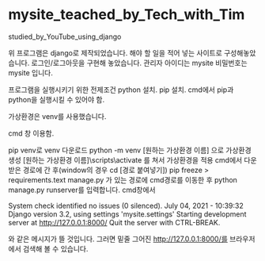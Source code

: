 # mysite_teached_by_Tech_with_Tim
studied_by_YouTube_using_django

위 프로그램은 django로 제작되었습니다. 해야 할 일을 적어 넣는 사이트로 구성해놓았습니다. 로그인/로그아웃을 구현해 놓았습니다. 관리자 아이디는 mysite 비밀번호는 mysite 입니다.

프로그램을 실행시키기 위한 전제조건
python 설치. pip 설치. cmd에서 pip과 python을 실행시킬 수 있어야 함.

가상환경은 venv를 사용했습니다.

cmd 창 이용함.

pip venv로 venv 다운로드
python -m venv [원하는 가상환경 이름] 으로 가상환경 생성
[원하는 가상환경 이름]\scripts\activate 를 쳐서 가상환경을 적용
cmd에서 다운받은 경로에 간 후(window의 경우 cd [경로 붙여넣기]) pip freeze > requirements.text
manage.py 가 있는 경로에 cmd경로를 이동한 후 python manage.py runserver를 입력합니다.
cmd창에서 

System check identified no issues (0 silenced).
July 04, 2021 - 10:39:32
Django version 3.2, using settings 'mysite.settings'
Starting development server at http://127.0.0.1:8000/
Quit the server with CTRL-BREAK.

와 같은 메시지가 뜰 것입니다. 그러면 밑줄 그어진 http://127.0.0.1:8000/를 브라우저에서 검색해 볼 수 있습니다.
